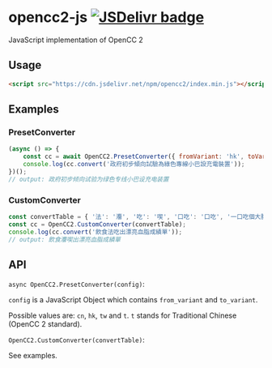 # opencc2-js [![JSDelivr badge](https://data.jsdelivr.com/v1/package/npm/opencc2/badge)](https://www.jsdelivr.com/package/npm/opencc2)

JavaScript implementation of OpenCC 2

## Usage

```html
<script src="https://cdn.jsdelivr.net/npm/opencc2/index.min.js"></script>
```

## Examples

### PresetConverter

```javascript
(async () => {
	const cc = await OpenCC2.PresetConverter({ fromVariant: 'hk', toVariant: 'cn' });
	console.log(cc.convert('政府初步傾向試驗為綠色專線小巴設充電裝置'));
})();
// output: 政府初步倾向试验为绿色专线小巴设充电装置
```

### CustomConverter

```javascript
const convertTable = { '法': '灋', '吃': '喫', '口吃': '口吃', '一口吃個大胖子': '一口喫個大胖子' };
const cc = OpenCC2.CustomConverter(convertTable);
console.log(cc.convert('飲食法吃出漂亮血脂成績單'));
// output: 飲食灋喫出漂亮血脂成績單
```

## API

`async OpenCC2.PresetConverter(config)`:

`config` is a JavaScript Object which contains `from_variant` and `to_variant`.

Possible values are: `cn`, `hk`, `tw` and `t`. `t` stands for Traditional Chinese (OpenCC 2 standard).

`OpenCC2.CustomConverter(convertTable)`:

See examples.
